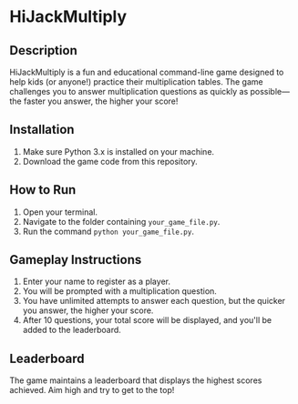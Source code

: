 # HiJackMultiply

## Description

HiJackMultiply is a fun and educational command-line game designed to help kids (or anyone!) practice their multiplication tables. The game challenges you to answer multiplication questions as quickly as possible—the faster you answer, the higher your score!

## Installation

1. Make sure Python 3.x is installed on your machine.
2. Download the game code from this repository.

## How to Run

1. Open your terminal.
2. Navigate to the folder containing `your_game_file.py`.
3. Run the command `python your_game_file.py`.

## Gameplay Instructions

1. Enter your name to register as a player.
2. You will be prompted with a multiplication question.
3. You have unlimited attempts to answer each question, but the quicker you answer, the higher your score.
4. After 10 questions, your total score will be displayed, and you'll be added to the leaderboard.

## Leaderboard

The game maintains a leaderboard that displays the highest scores achieved. Aim high and try to get to the top!
